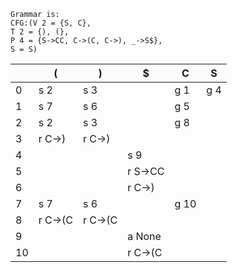 ```
Grammar is:
CFG:(V 2 = {S, C},
T 2 = {), (},
P 4 = {S->CC, C->(C, C->), _->S$},
S = S)

```
| | ( | ) | $ | C | S |
| - | - | - | - | - | - |
| 0 | s 2 | s 3 |  | g 1 | g 4 | 
| 1 | s 7 | s 6 |  | g 5 |  | 
| 2 | s 2 | s 3 |  | g 8 |  | 
| 3 | r C->) | r C->) |  |  |  | 
| 4 |  |  | s 9 |  |  | 
| 5 |  |  | r S->CC |  |  | 
| 6 |  |  | r C->) |  |  | 
| 7 | s 7 | s 6 |  | g 10 |  | 
| 8 | r C->(C | r C->(C |  |  |  | 
| 9 |  |  | a None |  |  | 
| 10 |  |  | r C->(C |  |  | 
